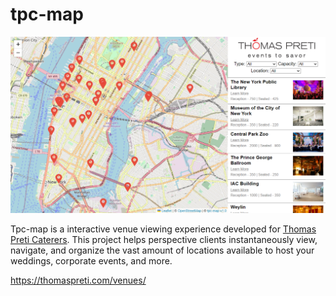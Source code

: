 # tpc-map

![alt text](https://github.com/na-stewart/TPC-Venue-Map/blob/main/preview.PNG)

Tpc-map is a interactive venue viewing experience developed for [Thomas Preti Caterers](https://thomaspreti.com/). This project helps perspective clients instantaneously view, navigate, and organize the vast amount of locations available to host your weddings, corporate events, and more.

https://thomaspreti.com/venues/

